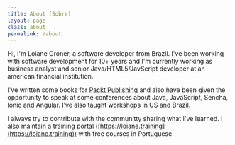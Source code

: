 ```yaml
---
title: About (Sobre)
layout: page
class: about
permalink: /about
---
```


Hi, I'm Loiane Groner, a software developer from Brazil. I've been working with software development for 10+ years and I'm currently working as business analyst and senior Java/HTML5/JavScript developer at an american financial institution.

I've written some books for [Packt Publishing](//www.packtpub.com/books/info/authors/loiane-groner) and also have been given the opportunity to speak at some conferences about Java, JavaScript, Sencha, Ionic and Angular. I’ve also taught workshops in US and Brazil.

I always try to contribute with the communitty sharing what I've learned. I also maintain a training portal ([https://loiane.training](https://loiane.training)) with free courses in Portuguese.
